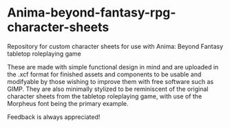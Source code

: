 # Anima-beyond-fantasy-rpg-character-sheets
Repository for custom character sheets for use with Anima: Beyond Fantasy tabletop roleplaying game

These are made with simple functional design in mind and are uploaded in the .xcf format for finished assets and components to be usable and modifyable by those wishing to improve them with free software such as GIMP. They are also minimally stylized to be reminiscent of the original character sheets from the tabletop roleplaying game, with use of the Morpheus font being the primary example.

Feedback is always appreciated!
